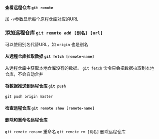 #### 查看远程仓库 `git remote`
加 `-v`参数显示每个原程仓库对应的URL

### 添加远程仓库 `git remote add [别名] [url]`
可以使用别名代替URL，如 `origin` 也是别名

#### 从远程仓库拉取数据 `git fetch [remote-name]`
从远程仓库中获取本地仓库没有的数据。 `git fetch` 命令只会把数据拉取到本地仓库，不会自动合并

#### 将数据推送到远程仓库 `git push`
`git push origin master`

#### 检查远程仓库 `git remote show [remote-name]`

#### 删除和重命名远程仓库
`git remote rename` 重命名
`git remote rm [别名]` 删除远程仓库